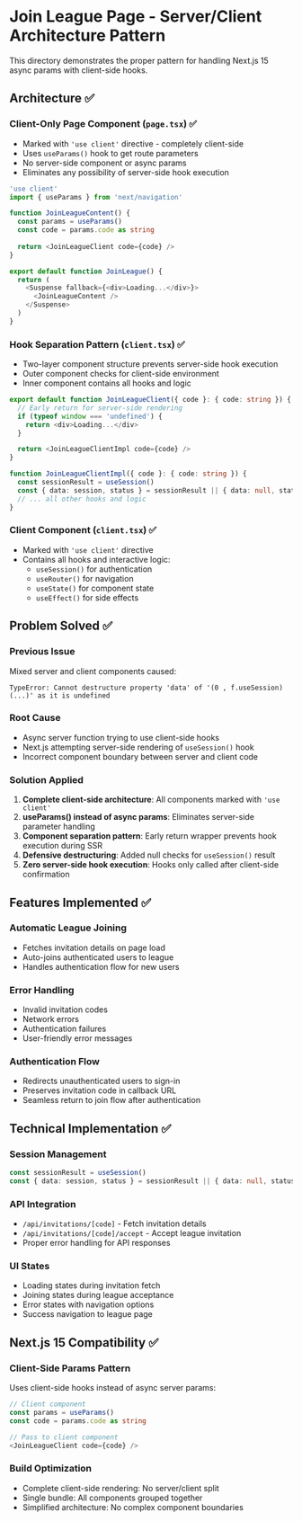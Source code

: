 # Join League Page - Server/Client Architecture Pattern

This directory demonstrates the proper pattern for handling Next.js 15 async params with client-side hooks.

## Architecture ✅

### Client-Only Page Component (`page.tsx`) ✅
- Marked with `'use client'` directive - completely client-side
- Uses `useParams()` hook to get route parameters
- No server-side component or async params
- Eliminates any possibility of server-side hook execution

```typescript
'use client'
import { useParams } from 'next/navigation'

function JoinLeagueContent() {
  const params = useParams()
  const code = params.code as string
  
  return <JoinLeagueClient code={code} />
}

export default function JoinLeague() {
  return (
    <Suspense fallback={<div>Loading...</div>}>
      <JoinLeagueContent />
    </Suspense>
  )
}
```

### Hook Separation Pattern (`client.tsx`) ✅
- Two-layer component structure prevents server-side hook execution
- Outer component checks for client-side environment
- Inner component contains all hooks and logic

```typescript
export default function JoinLeagueClient({ code }: { code: string }) {
  // Early return for server-side rendering
  if (typeof window === 'undefined') {
    return <div>Loading...</div>
  }

  return <JoinLeagueClientImpl code={code} />
}

function JoinLeagueClientImpl({ code }: { code: string }) {
  const sessionResult = useSession()
  const { data: session, status } = sessionResult || { data: null, status: 'loading' }
  // ... all other hooks and logic
}
```

### Client Component (`client.tsx`) ✅
- Marked with `'use client'` directive
- Contains all hooks and interactive logic:
  - `useSession()` for authentication
  - `useRouter()` for navigation
  - `useState()` for component state
  - `useEffect()` for side effects

## Problem Solved ✅

### Previous Issue
Mixed server and client components caused:
```
TypeError: Cannot destructure property 'data' of '(0 , f.useSession)(...)' as it is undefined
```

### Root Cause
- Async server function trying to use client-side hooks
- Next.js attempting server-side rendering of `useSession()` hook
- Incorrect component boundary between server and client code

### Solution Applied
1. **Complete client-side architecture**: All components marked with `'use client'`
2. **useParams() instead of async params**: Eliminates server-side parameter handling
3. **Component separation pattern**: Early return wrapper prevents hook execution during SSR
4. **Defensive destructuring**: Added null checks for `useSession()` result
5. **Zero server-side hook execution**: Hooks only called after client-side confirmation

## Features Implemented ✅

### Automatic League Joining
- Fetches invitation details on page load
- Auto-joins authenticated users to league
- Handles authentication flow for new users

### Error Handling
- Invalid invitation codes
- Network errors
- Authentication failures
- User-friendly error messages

### Authentication Flow
- Redirects unauthenticated users to sign-in
- Preserves invitation code in callback URL
- Seamless return to join flow after authentication

## Technical Implementation ✅

### Session Management
```typescript
const sessionResult = useSession()
const { data: session, status } = sessionResult || { data: null, status: 'loading' }
```

### API Integration
- `/api/invitations/[code]` - Fetch invitation details
- `/api/invitations/[code]/accept` - Accept league invitation
- Proper error handling for API responses

### UI States
- Loading states during invitation fetch
- Joining states during league acceptance  
- Error states with navigation options
- Success navigation to league page

## Next.js 15 Compatibility ✅

### Client-Side Params Pattern
Uses client-side hooks instead of async server params:
```typescript
// Client component
const params = useParams()
const code = params.code as string

// Pass to client component
<JoinLeagueClient code={code} />
```

### Build Optimization
- Complete client-side rendering: No server/client split
- Single bundle: All components grouped together
- Simplified architecture: No complex component boundaries